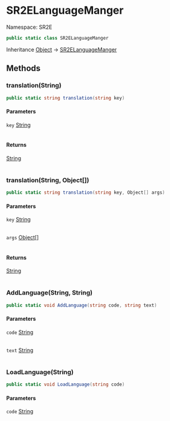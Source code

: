 # SR2ELanguageManger

Namespace: SR2E

```csharp
public static class SR2ELanguageManger
```

Inheritance [Object](https://docs.microsoft.com/en-us/dotnet/api/system.object) → [SR2ELanguageManger](/docs/dev/api/sr2e/sr2elanguagemanger)

## Methods

### **translation(String)**

```csharp
public static string translation(string key)
```

#### Parameters

`key` [String](https://docs.microsoft.com/en-us/dotnet/api/system.string)<br></br>

#### Returns

[String](https://docs.microsoft.com/en-us/dotnet/api/system.string)<br></br>

### **translation(String, Object[])**

```csharp
public static string translation(string key, Object[] args)
```

#### Parameters

`key` [String](https://docs.microsoft.com/en-us/dotnet/api/system.string)<br></br>

`args` [Object[]](https://docs.microsoft.com/en-us/dotnet/api/system.object)<br></br>

#### Returns

[String](https://docs.microsoft.com/en-us/dotnet/api/system.string)<br></br>

### **AddLanguage(String, String)**

```csharp
public static void AddLanguage(string code, string text)
```

#### Parameters

`code` [String](https://docs.microsoft.com/en-us/dotnet/api/system.string)<br></br>

`text` [String](https://docs.microsoft.com/en-us/dotnet/api/system.string)<br></br>

### **LoadLanguage(String)**

```csharp
public static void LoadLanguage(string code)
```

#### Parameters

`code` [String](https://docs.microsoft.com/en-us/dotnet/api/system.string)<br></br>
